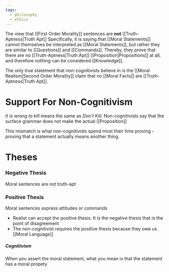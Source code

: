 ```yaml
---
tags:
  - philosophy
  - ethics
---
```

The view that [[First Order Morality]] sentences are **not** [[Truth-Aptness|Truth Apt]]
Specifically, it is saying that [[Moral Statements]] cannot themselves be interpreted as [[Moral Statements]], but rather they are similar to [[Questions]] and [[Commands]].
Thereby, they prove that there are no [[Truth-Aptness|Truth Apt]] [[Proposition|Propositions]] at all, and therefore nothing can be considered [[Knowledge]].

The only true statement that non-cognitivists believe in is the [[Moral Realism|Second Order Morality]] claim that no [[Moral Facts]] are [[Truth-Aptness|Truth Apt]]. 
# Support For Non-Cognitivism
*It is wrong to kill* means the same as *Don't Kill*.
Non-cognitivists say that the surface grammar does not make the actual [[Proposition]]

This mismatch is what non-cognitivists spend most their time proving - proving that a statement actually means another thing.

# Theses
### Negative Thesis
Moral sentences are not truth-apt
### Positive Thesis
Moral sentences express attitudes or commands
- Realist can accept the positive thesis. It is the negative thesis that is the point of disagreement
- The non-cognitivist requires the positive thesis because they owe us [[Moral Language]]
##### Cognitivism
When you assert the moral statement, what you mean is that the statement has a moral propety
